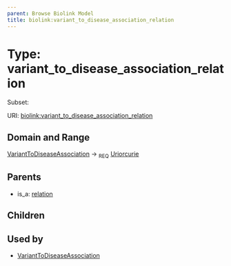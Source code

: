 ```yaml
---
parent: Browse Biolink Model
title: biolink:variant_to_disease_association_relation
---
```


# Type: variant_to_disease_association_relation

Subset:




URI: [biolink:variant_to_disease_association_relation](https://w3id.org/biolink/vocab/variant_to_disease_association_relation)

## Domain and Range

[VariantToDiseaseAssociation](VariantToDiseaseAssociation.md) ->  <sub>REQ</sub> [Uriorcurie](types/Uriorcurie.md)

## Parents

 *  is_a: [relation](relation.md)

## Children


## Used by

 * [VariantToDiseaseAssociation](VariantToDiseaseAssociation.md)
